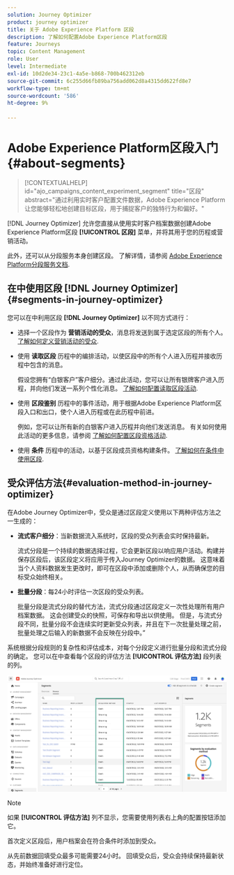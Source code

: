 ```yaml
---
solution: Journey Optimizer
product: journey optimizer
title: 关于 Adobe Experience Platform 区段
description: 了解如何配置Adobe Experience Platform区段
feature: Journeys
topic: Content Management
role: User
level: Intermediate
exl-id: 10d2de34-23c1-4a5e-b868-700b462312eb
source-git-commit: 6c255d66fb89ba756add062d8a4315dd622fd8e7
workflow-type: tm+mt
source-wordcount: '586'
ht-degree: 9%

---
```


# Adobe Experience Platform区段入门 {#about-segments}

>[!CONTEXTUALHELP]
>id="ajo_campaigns_content_experiment_segment"
>title="区段"
>abstract="通过利用实时客户配置文件数据，Adobe Experience Platform 让您能够轻松地创建目标区段，用于捕捉客户的独特行为和偏好。"

[!DNL Journey Optimizer]  允许您直接从使用实时客户档案数据创建Adobe Experience Platform区段 **[!UICONTROL 区段]** 菜单，并将其用于您的历程或营销活动。

此外，还可以从分段服务本身创建区段。 了解详情，请参阅 [Adobe Experience Platform分段服务文档](https://experienceleague.adobe.com/docs/experience-platform/segmentation/home.html).

## 在中使用区段 [!DNL Journey Optimizer] {#segments-in-journey-optimizer}

您可以在中利用区段 **[!DNL Journey Optimizer]** 以不同方式进行：

* 选择一个区段作为 **营销活动的受众**，消息将发送到属于选定区段的所有个人。 [了解如何定义营销活动的受众](../campaigns/create-campaign.md#define-the-audience-audience).

* 使用 **读取区段** 历程中的编排活动，以使区段中的所有个人进入历程并接收历程中包含的消息。

   假设您拥有“白银客户”客户细分。通过此活动，您可以让所有银牌客户进入历程，并向他们发送一系列个性化消息。 [了解如何配置读取区段活动](../building-journeys/read-segment.md#configuring-segment-trigger-activity).

* 使用 **区段鉴别** 历程中的事件活动，用于根据Adobe Experience Platform区段入口和出口，使个人进入历程或在此历程中前进。

   例如，您可以让所有新的白银客户进入历程并向他们发送消息。 有关如何使用此活动的更多信息，请参阅 [了解如何配置区段资格活动](../building-journeys/segment-qualification-events.md).

* 使用 **条件** 历程中的活动，以基于区段成员资格构建条件。 [了解如何在条件中使用区段](../building-journeys/condition-activity.md#using-a-segment).

## 受众评估方法{#evaluation-method-in-journey-optimizer}

在Adobe Journey Optimizer中，受众是通过区段定义使用以下两种评估方法之一生成的：

* **流式客户细分**：当新数据流入系统时，区段的受众列表会实时保持最新。

   流式分段是一个持续的数据选择过程，它会更新区段以响应用户活动。构建并保存区段后，该区段定义将应用于传入Journey Optimizer的数据。 这意味着当个人资料数据发生更改时，即可在区段中添加或删除个人，从而确保您的目标受众始终相关。

* **批量分段**：每24小时评估一次区段的受众列表。

   批量分段是流式分段的替代方法，流式分段通过区段定义一次性处理所有用户档案数据。 这会创建受众的快照，可保存和导出以供使用。 但是，与流式分段不同，批量分段不会连续实时更新受众列表，并且在下一次批量处理之前，批量处理之后输入的新数据不会反映在分段中。”

系统根据分段规则的复杂性和评估成本，对每个分段定义进行批量分段和流式分段的确定。 您可以在中查看每个区段的评估方法 **[!UICONTROL 评估方法]** 段列表的列。

![](assets/evaluation-method.png)

>[!NOTE]
>
>如果 **[!UICONTROL 评估方法]** 列不显示，您需要使用列表右上角的配置按钮添加它。

首次定义区段后，用户档案会在符合条件时添加到受众。

从先前数据回填受众最多可能需要24小时。 回填受众后，受众会持续保持最新状态，并始终准备好进行定位。
